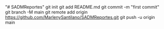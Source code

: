 "# SADMReportes"  git init git add README.md git commit -m "first commit" git branch -M main git remote add origin https://github.com/MarlenySantilano/SADMReportes.git git push -u origin main
